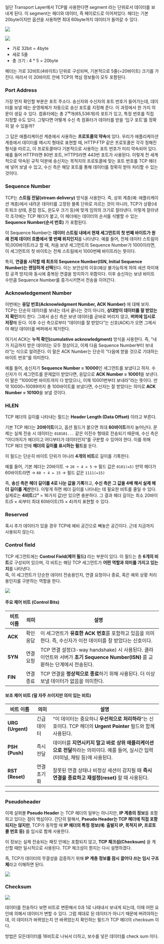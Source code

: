 일단 Transport Layer에서 TCP를 사용한다면 segment 라는 단위로서 데이터를 보내게 된다. 이 segment는 헤더와 데이터, 즉 페이로드로 이어져있다. 헤더는 기본 20byte이지만 옵션을 사용하면 최대 60byte까지 데이터가 들어갈 수 있다.

![](../images/Pasted%20image%2020250917005728.png)


![](../images/Pasted%20image%2020250917005804.png)

- 가로 32bit = 4byte
- 세로 5줄
- 총 크기 : 4 * 5 = 20byte

헤더는 가로 32비트(4바이트) 단위로 구성되며, 기본적으로 5줄(=20바이트) 크기를 가진다. 따라서 이 20바이트 안에 TCP의 핵심 정보들이 모두 포함된다.

### Port Address
가장 먼저 확인할 부분은 포트 주소다. 송신자와 수신자의 포트 번호가 들어가는데, 데이터를 보낼 때는 운영체제가 자동으로 송신 포트를 지정해 준다. 이 과정에서 한 가지 의문이 생길 수 있다. 컴퓨터에는 총 2¹⁶개(65,536개)의 포트가 있고, 특정 번호를 직접 지정할 수도 있다. 그렇다면 어떻게 수신 측 컴퓨터가 데이터를 받을 ‘입구 포트’를 정확히 알 수 있을까?

그 답은 애플리케이션 계층에서 사용하는 **프로토콜의 약속**에 있다. 우리가 애플리케이션 계층에서 데이터를 메시지 형태로 표현할 때, HTTP·FTP 같은 프로토콜은 각각 정해진 형식을 따르고, 이 프로토콜마다 기본적으로 사용하는 포트 번호가 미리 약속되어 있다. 예를 들어 HTTP라면 80번 포트, HTTPS라면 443번 포트가 사용된다. 이렇게 전 세계적으로 약속된 규칙 덕분에 송신자는 목적지의 프로토콜에 맞는 포트 번호를 TCP 헤더에 넣어 보낼 수 있고, 수신 측은 해당 포트를 통해 데이터를 정확히 받아 처리할 수 있는 것이다.

### Sequence Number
TCP는 **스트림 전달(stream delivery)** 방식을 사용한다. 즉, 상위 계층(예: 애플리케이션 계층)에서 내려온 데이터를 고정된 블록 단위로 자르는 것이 아니라, TCP가 상황(네트워크 상태, 혼잡 정도, 윈도우 크기 등)에 맞게 임의의 크기로 잘라낸다. 이렇게 잘라낸 각 조각에는 TCP 헤더가 붙고, 이 헤더에는 데이터의 순서를 식별할 수 있는 **Sequence Number(순서 번호)** 가 포함된다.

이 Sequence Number는 **데이터 스트림 내에서 현재 세그먼트의 첫 번째 바이트가 원래 전체 데이터 흐름에서 몇 번째 위치인지**를 나타낸다. 예를 들어, 전체 데이터 스트림이 10,000바이트라고 할 때, 처음 보낸 세그먼트의 Sequence Number가 1000이라면, 이 세그먼트의 첫 바이트는 전체 스트림에서 1000번째 바이트라는 뜻이다.

특히, **연결을 시작할 때 최초의 Sequence Number(ISN, Initial Sequence Number)는 랜덤하게 선택**된다. 이는 보안상의 이유(예상 불가능하게 하여 세션 하이재킹 공격 방지)와 동시에 중복된 연결을 방지하기 위함이다. 이후 송신자는 보낸 바이트 수만큼 Sequence Number를 증가시키면서 전송을 이어간다.

### Acknowledgement Number
이번에는 **응답 번호(Acknowledgment Number, ACK Number)** 에 대해 보자.
TCP는 단순히 데이터를 보내는 데서 끝나는 것이 아니라, **상대방이 데이터를 잘 받았는지 확인**까지 한다. 그래서 송신 측은 보낸 데이터를 곧바로 버리지 않고, **버퍼에 임시로 저장**해 둔다. 이후 수신 측으로부터 “데이터를 잘 받았다”는 신호(ACK)가 오면 그제서야 해당 데이터를 버퍼에서 제거한다.

여기서 ACK는 **누적 확인(cumulative acknowledgment)** 방식을 사용한다. 즉, “내가 지금까지 받은 데이터는 모두 정상이고, 이제 다음 Sequence Number부터 보내라”는 식으로 알려준다. 이 말은 ACK Number는 단순히 “다음에 받을 것으로 기대하는 바이트 번호”를 의미한다. 

예를 들어, 송신자가 **Sequence Number = 10000**인 세그먼트를 보냈다고 하자. 수신자가 이 세그먼트를 문제없이 받았다면, 응답으로 **ACK Number = 10001**을 보낸다. 이 말은 “10000번 바이트까지 다 받았으니, 이제 10001번부터 보내라”라는 뜻이다. 만약 10000~10099까지 총 100바이트를 보냈다면, 수신자는 잘 받았다는 의미로 **ACK Number = 10100**을 보낼 것이다.

### HLEN
TCP 헤더의 길이를 나타내는 필드는 **Header Length (Data Offset)** 이라고 부른다.

기본 TCP 헤더는 **20바이트**이고, 옵션 필드가 붙으면 최대 **60바이트**까지 늘어난다. 문제는 실제 전송 시 데이터는 `010101...` 같은 이진수 형태로 전송되기 때문에, 수신 측은 “어디까지가 헤더이고 어디부터가 데이터인지”를 구분할 수 있어야 한다. 이를 위해 TCP 헤더 안에 **헤더의 길이를 표시하는 필드**를 둔다.

이 필드는 단순히 바이트 단위가 아니라 **4개의 비트**로 길이를 기록한다.

예를 들어, 기본 헤더는 20바이트 → `20 ÷ 4 = 5` → 필드 값은 `0101(=5)`
만약 헤더가 60바이트라면 → `60 ÷ 4 = 15` → 필드 값은 `1111(=15)`

즉, **송신 측은 헤더 길이를 4로 나눈 값을 기록**하고, **수신 측은 그 값을 4배 해서 실제 헤더 길이를 계산**한다. 이렇게 하면 헤더 길이를 나타내는 데 필요한 비트를 줄일 수 있다. 실제로는 **4비트**(2⁴ = 16가지 값)만 있으면 충분하다. 그 결과 헤더 길이는 최소 20바이트(5 × 4)부터 최대 60바이트(15 × 4)까지 표현할 수 있다.

### Reserved
혹시 추가 데이터가 있을 경우 TCP에 예비 공간으로 빼놓은 공간이다. 근데 지금까지 사용되지 않는다. 
### Control field

TCP 세그먼트에는 **Control Field(제어 필드)** 라는 부분이 있다. 이 필드는 총 **6개의 비트**로 구성되어 있으며, 각 비트는 해당 TCP 세그먼트가 **어떤 역할과 의미를 가지고 있는지**를 나타낸다.  
즉, 이 세그먼트가 단순한 데이터 전송용인지, 연결 요청이나 종료, 혹은 예외 상황 처리용인지를 구분하는 역할을 한다.

![](../images/Pasted%20image%2020251014134259.png)

#### 주요 제어 비트 (Control Bits)

| 비트 이름   | 의미    | 설명                                                                                          |
| ------- | ----- | ------------------------------------------------------------------------------------------- |
| **ACK** | 확인 응답 | 이 세그먼트가 **유효한 ACK 번호**를 포함하고 있음을 의미한다. 즉, 수신자가 이전 데이터를 잘 받았다는 신호이다.                         |
| **SYN** | 연결 요청 | TCP 연결 설정(3-way handshake) 시 사용된다. 클라이언트와 서버가 **초기 Sequence Number(ISN)** 를 교환하는 단계에서 전송된다. |
| **FIN** | 연결 종료 | TCP 연결을 **정상적으로 종료**하기 위해 사용된다. 더 이상 보낼 데이터가 없음을 의미한다.                                      |


#### 보조 제어 비트 (덜 자주 쓰이지만 의미 있는 비트)

| 비트 이름            | 의미     | 설명                                                                           |
| ---------------- | ------ | ---------------------------------------------------------------------------- |
| **URG (Urgent)** | 긴급 데이터 | “이 데이터는 중요하니 **우선적으로 처리하라**”는 신호이다. TCP 헤더의 **Urgent Pointer** 필드와 함께 사용된다.  |
| **PSH (Push)**   | 즉시 전달  | 데이터를 **지연시키지 말고 바로 상위 애플리케이션으로 전달**하라는 의미이다. 예를 들어, 실시간 입력(터미널, 채팅 등)에 사용된다. |
| **RST (Reset)**  | 연결 초기화 | 잘못된 연결 상태나 비정상 세션이 감지될 때 **즉시 연결을 종료하고 재설정(reset)** 할 때 사용된다.                |

---
### Pseudoheader

이제 살펴볼 **Pseudo Header** 는 TCP 헤더의 일부는 아니지만, **IP 계층의 정보**를 포함하고 있다는 점이 핵심이다. 간단히 말해서, **Pseudo Header는 TCP 헤더에 직접 포함되지는 않지만**, TCP가 동작할 때 **IP 헤더의 특정 정보(예: 출발지 IP, 목적지 IP, 프로토콜 번호 등)** 를 임시로 함께 사용한다.

이 정보는 실제 전송되는 패킷 안에는 포함되지 않고, **TCP 체크섬(Checksum)** 을 계산할 때만 일시적으로 사용된다.  TCP 체크섬이 뭔지는 다시 설명하겠다.

즉, TCP가 데이터의 무결성을 검증하기 위해 **IP 계층 정보를 잠시 끌어다 쓰는 임시 구조체**라고 이해하면 된다.

![](../images/Pasted%20image%2020251014134959.png)

### Checksum

![](../images/Pasted%20image%2020251014135234.png)

데이터를 전송하다 보면 비트로 변환해서 0과 1로 나태내서 보내게 되는데, 이때 어떤 요인에 의해서 데이터가 변할 수 있다. 그럼 제대로 된 데이터가 아니기 때문에 버려야하는데, 이 데이터가 바뀌었는지 안 바뀌었는지 확인하는 필드가 TCP 헤더의 checksum 이다.

방법은 모든데이터를 16비트로 나눠서 더하고, 보수를 넣은 데이터를 check sum 이다. 